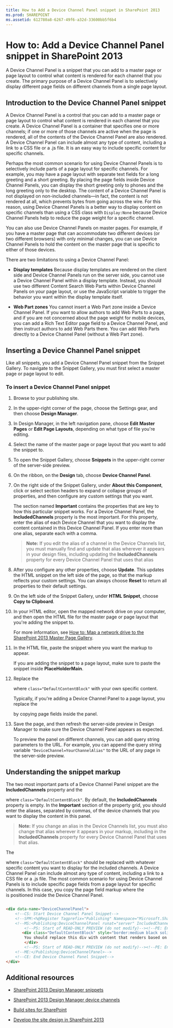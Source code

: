 ```yaml
---
title: How to Add a Device Channel Panel snippet in SharePoint 2013
ms.prod: SHAREPOINT
ms.assetid: 612780a8-6267-49f6-a32d-33600bb5f6b4
---
```



# How to: Add a Device Channel Panel snippet in SharePoint 2013
A Device Channel Panel is a snippet that you can add to a master page or page layout to control what content is rendered for each channel that you create. The primary purpose of a Device Channel Panel is to selectively display different page fields on different channels from a single page layout.
## Introduction to the Device Channel Panel snippet
<a name="Introduction"> </a>

A Device Channel Panel is a control that you can add to a master page or page layout to control what content is rendered in each channel that you create. A Device Channel Panel is a container that specifies one or more channels; if one or more of those channels are active when the page is rendered, all of the contents of the Device Channel Panel are also rendered. A Device Channel Panel can include almost any type of content, including a link to a CSS file or a .js file. It is an easy way to include specific content for specific channels.
  
    
    
Perhaps the most common scenario for using Device Channel Panels is to selectively include parts of a page layout for specific channels. For example, you may have a page layout with separate text fields for a long greeting and a short greeting. By placing the page fields inside Device Channel Panels, you can display the short greeting only to phones and the long greeting only to the desktop. The content of a Device Channel Panel is not displayed on non-included channels—in fact, the content is not rendered at all, which prevents bytes from going across the wire. For this reason, using Device Channel Panels is a better way to display content on specific channels than using a CSS class with  `Display:None` because Device Channel Panels help to reduce the page weight for a specific channel.
  
    
    
You can also use Device Channel Panels on master pages. For example, if you have a master page that can accommodate two different devices (or two different browsers) with only minimal changes, you can use Device Channel Panels to hold the content on the master page that is specific to either of those devices.
  
    
    
There are two limitations to using a Device Channel Panel:
  
    
    

- **Display templates** Because display templates are rendered on the client side and Device Channel Panels run on the server side, you cannot use a Device Channel Panel within a display template. Instead, you should use two different Content Search Web Parts within Device Channel Panels on your page layout, or use the JavaScript variable to trigger the behavior you want within the display template itself.
    
  
- **Web Part zones** You cannot insert a Web Part zone inside a Device Channel Panel. If you want to allow authors to add Web Parts to a page, and if you are not concerned about the page weight for mobile devices, you can add a Rich Text Editor page field to a Device Channel Panel, and then instruct authors to add Web Parts there. You can add Web Parts directly to a Device Channel Panel (without a Web Part zone).
    
  

## Inserting a Device Channel Panel snippet
<a name="InsertSnippet"> </a>

Like all snippets, you add a Device Channel Panel snippet from the Snippet Gallery. To navigate to the Snippet Gallery, you must first select a master page or page layout to edit.
  
    
    

### To insert a Device Channel Panel snippet


1. Browse to your publishing site.
    
  
2. In the upper-right corner of the page, choose the Settings gear, and then choose **Design Manager**.
    
  
3. In Design Manager, in the left navigation pane, choose **Edit Master Pages** or **Edit Page Layouts**, depending on what type of file you're editing.
    
  
4. Select the name of the master page or page layout that you want to add the snippet to.
    
  
5. To open the Snippet Gallery, choose **Snippets** in the upper-right corner of the server-side preview.
    
  
6. On the ribbon, on the **Design** tab, choose **Device Channel Panel**.
    
  
7. On the right side of the Snippet Gallery, under **About this Component**, click or select section headers to expand or collapse groups of properties, and then configure any custom settings that you want.
    
    The section named **Important** contains the properties that are key to how this particular snippet works. For a Device Channel Panel, the **IncludedChannels** property is the most important. For this property, enter the alias of each Device Channel that you want to display the content contained in this Device Channel Panel. If you enter more than one alias, separate each with a comma.
    
    > **Note:**
      > If you edit the alias of a channel in the Device Channels list, you must manually find and update that alias wherever it appears in your design files, including updating the **IncludedChannels** property for every Device Channel Panel that uses that alias
8. After you configure any other properties, choose **Update**. This updates the HTML snippet on the left side of the page, so that the markup reflects your custom settings. You can always choose **Reset** to return all properties to their default settings.
    
  
9. On the left side of the Snippet Gallery, under **HTML Snippet**, choose **Copy to Clipboard**.
    
  
10. In your HTML editor, open the mapped network drive on your computer, and then open the HTML file for the master page or page layout that you're adding the snippet to.
    
    For more information, see  [How to: Map a network drive to the SharePoint 2013 Master Page Gallery](how-to-map-a-network-drive-to-the-sharepoint-master-page-gallery.md).
    
  
11. In the HTML file, paste the snippet where you want the markup to appear.
    
    If you are adding the snippet to a page layout, make sure to paste the snippet inside **PlaceHolderMain**.
    
  
12. Replace the **<div>** where `class="DefaultContentBlock"` with your own specific content.
    
    Typically, if you're adding a Device Channel Panel to a page layout, you replace the **<div>** by copying page fields inside the panel.
    
  
13. Save the page, and then refresh the server-side preview in Design Manager to make sure the Device Channel Panel appears as expected.
    
    To preview the panel on different channels, you can add query string parameters to the URL. For example, you can append the query string variable  `"DeviceChannel=YourChannelAlias"` to the URL of any page in the server-side preview.
    
  

## Understanding the snippet markup
<a name="UnderstandMarkup"> </a>

The two most important parts of a Device Channel Panel snippet are the **IncludedChannels** property and the **<div>** where `class="DefaultContentBlock"`. By default, the **IncludedChannels** property is empty. In the **Important** section of the property grid, you should enter the aliases, separated by commas, of the device channels that you want to display the content in this panel.
  
    
    

> **Note:**
> If you change an alias in the Device Channels list, you must also change that alias wherever it appears in your markup, including in the **IncludedChannels** property for every Device Channel Panel that uses that alias.
  
    
    

The **<div>** where `class="DefaultContentBlock"` should be replaced with whatever specific content you want to display for the included channels. A Device Channel Panel can include almost any type of content, including a link to a CSS file or a .js file. The most common scenario for using Device Channel Panels is to include specific page fields from a page layout for specific channels. In this case, you copy the page field markup where the **<div>** is positioned inside the Device Channel Panel.
  
    
    



```HTML

<div data-name="DeviceChannelPanel">
    <!--CS: Start Device Channel Panel Snippet-->
    <!--SPM:<%@Register Tagprefix="Publishing" Namespace="Microsoft.SharePoint.Publishing.WebControls" Assembly="Microsoft.SharePoint.Publishing, Version=15.0.0.0, Culture=neutral, PublicKeyToken=71e9bce111e9429c"%>-->
    <!--MS:<Publishing:DeviceChannelPanel runat="server" IncludedChannels="MyPhoneChannel, MyTabletChannel">-->
        <!--PS: Start of READ-ONLY PREVIEW (do not modify)--><!--PE: End of READ-ONLY PREVIEW-->
       <div class="DefaultContentBlock" style="border:medium black solid; background:yellow; color:black; margin:20px; padding:10px;">
        You should replace this div with content that renders based on your Device Channel Panel Properties.    
        </div>
        <!--PS: Start of READ-ONLY PREVIEW (do not modify)--><!--PE: End of READ-ONLY PREVIEW-->
    <!--ME:</Publishing:DeviceChannelPanel>-->
    <!--CE: End Device Channel Panel Snippet-->
</div>

```


## Additional resources
<a name="AdditionalResources"> </a>


-  [SharePoint 2013 Design Manager snippets](sharepoint-design-manager-snippets.md)
    
  
-  [SharePoint 2013 Design Manager device channels](sharepoint-design-manager-device-channels.md)
    
  
-  [Build sites for SharePoint](build-sites-for-sharepoint.md)
    
  
-  [Develop the site design in SharePoint 2013](develop-the-site-design-in-sharepoint.md)
    
  

